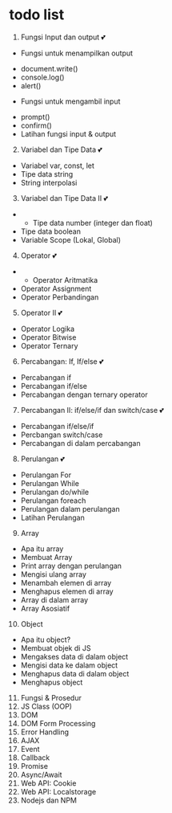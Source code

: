 # todo list
1. Fungsi Input dan output 💕
* Fungsi untuk menampilkan output
-	document.write()
-	console.log()
-	alert()
*	Fungsi untuk mengambil input
-	prompt()
-	confirm()
-	Latihan fungsi input & output

2. Variabel dan Tipe Data 💕
-   Variabel var, const, let
-	Tipe data string
-	String interpolasi

3. Variabel dan Tipe Data II 💕
- -	Tipe data number (integer dan float)
-	Tipe data boolean
-	Variable Scope (Lokal, Global)

4.  Operator 💕
- -	Operator Aritmatika
-	Operator Assignment
-	Operator Perbandingan

5. Operator II 💕
-	Operator Logika
-	Operator Bitwise
-	Operator Ternary

6. Percabangan: If, If/else 💕
-	Percabangan if
-	Percabangan if/else
-	Percabangan dengan ternary operator 

7. Percabangan II: if/else/if dan switch/case 💕
-	Percabangan if/else/if
-	Percbangan switch/case
-	Percabangan di dalam percabangan

8. Perulangan 💕
-	Perulangan For
-	Perulangan While
-	Perulangan do/while
-	Perulangan foreach
-	Perulangan dalam perulangan
-	Latihan Perulangan

9. Array
-	Apa itu array
-	Membuat Array
-	Print array dengan perulangan
-	Mengisi ulang array
-	Menambah elemen di array
-	Menghapus elemen di array
-	Array di dalam array
-	Array Asosiatif

10. Object
-	Apa itu object?
-	Membuat objek di JS
-	Mengakses data di dalam object
-	Mengisi data ke dalam object
-	Menghapus data di dalam object
-	Menghapus object

11. Fungsi & Prosedur
12. JS Class (OOP)
13. DOM
14. DOM Form Processing
15. Error Handling
16. AJAX
17. Event
18. Callback
19. Promise
20. Async/Await
21. Web API: Cookie
22. Web API: Localstorage
23. Nodejs dan NPM


